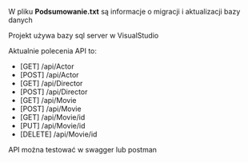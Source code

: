 W pliku **Podsumowanie.txt** są informacje o migracji i aktualizacji bazy danych

Projekt używa bazy sql server w VisualStudio

Aktualnie polecenia API to:
- [GET] /api/Actor
- [POST] /api/Actor
- [GET] /api/Director
- [POST] /api/Director
- [GET] /api/Movie
- [POST] /api/Movie
- [GET] /api/Movie/id
- [PUT] /api/Movie/id
- [DELETE] /api/Movie/id

API można testować w swagger lub postman